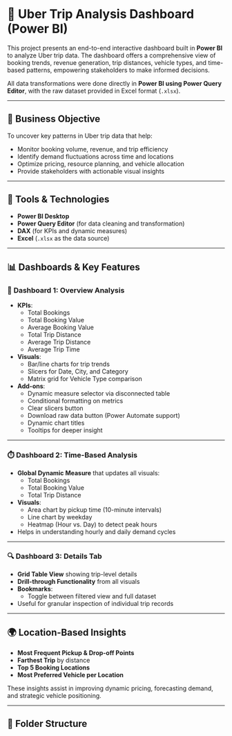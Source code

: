 # 🚕 Uber Trip Analysis Dashboard (Power BI)

This project presents an end-to-end interactive dashboard built in **Power BI** to analyze Uber trip data. The dashboard offers a comprehensive view of booking trends, revenue generation, trip distances, vehicle types, and time-based patterns, empowering stakeholders to make informed decisions.

All data transformations were done directly in **Power BI using Power Query Editor**, with the raw dataset provided in Excel format (`.xlsx`).

---

## 🎯 Business Objective

To uncover key patterns in Uber trip data that help:

- Monitor booking volume, revenue, and trip efficiency
- Identify demand fluctuations across time and locations
- Optimize pricing, resource planning, and vehicle allocation
- Provide stakeholders with actionable visual insights

---

## 🧰 Tools & Technologies

- **Power BI Desktop**
- **Power Query Editor** (for data cleaning and transformation)
- **DAX** (for KPIs and dynamic measures)
- **Excel** (`.xlsx` as the data source)

---

## 📊 Dashboards & Key Features

### 📍 **Dashboard 1: Overview Analysis**
- **KPIs**:
  - Total Bookings
  - Total Booking Value
  - Average Booking Value
  - Total Trip Distance
  - Average Trip Distance
  - Average Trip Time
- **Visuals**:
  - Bar/line charts for trip trends
  - Slicers for Date, City, and Category
  - Matrix grid for Vehicle Type comparison
- **Add-ons**:
  - Dynamic measure selector via disconnected table
  - Conditional formatting on metrics
  - Clear slicers button
  - Download raw data button (Power Automate support)
  - Dynamic chart titles
  - Tooltips for deeper insight

---

### ⏱️ **Dashboard 2: Time-Based Analysis**
- **Global Dynamic Measure** that updates all visuals:
  - Total Bookings
  - Total Booking Value
  - Total Trip Distance
- **Visuals**:
  - Area chart by pickup time (10-minute intervals)
  - Line chart by weekday
  - Heatmap (Hour vs. Day) to detect peak hours
- Helps in understanding hourly and daily demand cycles

---

### 🔍 **Dashboard 3: Details Tab**
- **Grid Table View** showing trip-level details
- **Drill-through Functionality** from all visuals
- **Bookmarks**:
  - Toggle between filtered view and full dataset
- Useful for granular inspection of individual trip records

---

## 🌍 Location-Based Insights

- **Most Frequent Pickup & Drop-off Points**
- **Farthest Trip** by distance
- **Top 5 Booking Locations**
- **Most Preferred Vehicle per Location**

These insights assist in improving dynamic pricing, forecasting demand, and strategic vehicle positioning.

---

## 📁 Folder Structure

